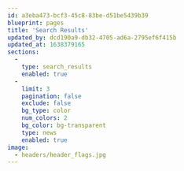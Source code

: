 ```yaml
---
id: a3eba473-bcf3-45c8-83be-d51be5439b39
blueprint: pages
title: 'Search Results'
updated_by: dcd190a9-db32-4705-ad6a-2795ef6f415b
updated_at: 1638379165
sections:
  -
    type: search_results
    enabled: true
  -
    limit: 3
    pagination: false
    exclude: false
    bg_type: color
    num_colors: 2
    bg_color: bg-transparent
    type: news
    enabled: true
image:
  - headers/header_flags.jpg
---
```

